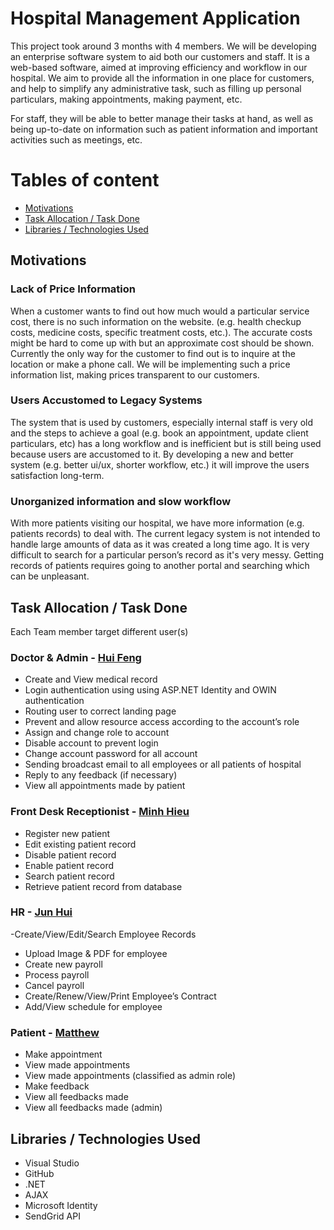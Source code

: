# Hospital Management Application
This project took around 3 months with 4 members. We will be developing an enterprise software system to aid both our customers and staff. It is a web-based software, aimed at improving efficiency and workflow in our hospital. We aim to provide all the information in one place for customers, and help to simplify any administrative task, such as filling up personal particulars, making appointments, making payment, etc. 

For staff, they will be able to better manage their tasks at hand, as well as being up-to-date on information such as patient information and important activities such as meetings, etc.

# Tables of content
- [Motivations](#Motivations)
- [Task Allocation / Task Done](#Task-Allocation-/-Task-Done)
- [Libraries / Technologies Used](#Libraries-/-Technologies-Used)

## Motivations
### Lack of Price Information

When a customer wants to find out how much would a particular service cost, there is no such information on the website. (e.g. health checkup costs, medicine costs, specific treatment costs, etc.). The accurate costs might be hard to come up with but an approximate cost should be shown. Currently the only way for the customer to find out is to inquire at the location or make a phone call. We will be implementing such a price information list, making prices transparent to our customers.

### Users Accustomed to Legacy Systems

The system that is used by customers, especially internal staff is very old and the steps to achieve a goal (e.g. book an appointment, update client particulars, etc) has a long workflow and is inefficient but is still being used because users are accustomed to it. By developing a new and better system (e.g. better ui/ux, shorter workflow, etc.) it will improve the users satisfaction long-term. 

### Unorganized information and slow workflow

With more patients visiting our hospital, we have more information (e.g. patients records) to deal with. The current legacy system is not intended to handle large amounts of data as it was created a long time ago. It is very difficult to search for a particular person’s record as it's very messy. Getting records of patients requires going to another portal and searching which can be unpleasant.

## Task Allocation / Task Done
Each Team member target different user(s)

### Doctor & Admin - [Hui Feng](https://github.com/TLI-Tristan)
- Create and View medical record
- Login authentication using using ASP.NET Identity and OWIN authentication 
- Routing user to correct landing page
- Prevent and allow resource access according to the account’s role
- Assign and change role to account
- Disable account to prevent login
- Change account password for all account
- Sending broadcast email to all employees or all patients of hospital
- Reply to any feedback (if necessary)
- View all appointments made by patient

### Front Desk Receptionist - [Minh Hieu](https://github.com/schwahue)
- Register new patient
- Edit existing patient record
- Disable patient record
- Enable patient record
- Search patient record
- Retrieve patient record from database

### HR - [Jun Hui](https://github.com/jhlee2000)
-Create/View/Edit/Search Employee Records
- Upload Image & PDF for employee
- Create new payroll
- Process payroll
- Cancel payroll
- Create/Renew/View/Print Employee’s Contract
- Add/View schedule for employee

### Patient - [Matthew](https://github.com/huntereureka)
- Make appointment
- View made appointments
- View made appointments (classified as admin role)
- Make feedback
- View all feedbacks made
- View all feedbacks made (admin)


## Libraries / Technologies Used
- Visual Studio
- GitHub
- .NET
- AJAX
- Microsoft Identity
- SendGrid API

